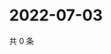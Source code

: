 # 2022-07-03

共 0 条

<!-- BEGIN WEIBO -->
<!-- 最后更新时间 Sun Jul 03 2022 21:23:31 GMT+0800 (China Standard Time) -->

<!-- END WEIBO -->
